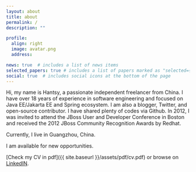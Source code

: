```yaml
---
layout: about
title: about
permalink: /
description: ""

profile:
  align: right
  image: avatar.png
  address:

news: true  # includes a list of news items
selected_papers: true # includes a list of papers marked as "selected={true}"
social: true  # includes social icons at the bottom of the page
---
```


Hi, my name is Hantsy, a passionate independent freelancer from China. I have over 18 years of experience in software engineering and focused on Java EE/Jakarta EE and Spring ecosystem. I am also a blogger, Twitter, and open-source contributor. I have shared plenty of codes via Github.
In 2012, I was invited to attend the JBoss User and Developer Conference in Boston and received the 2012 JBoss Community Recognition Awards by Redhat.

Currently, I live in Guangzhou, China.

<p class="text-secondary display-5">I am available for new opportunities.</p>

[Check my CV in pdf]({{ site.baseurl }}/assets/pdf/cv.pdf) or browse on [LinkedIN](https://www.linkedin.com/in/hantsy).
